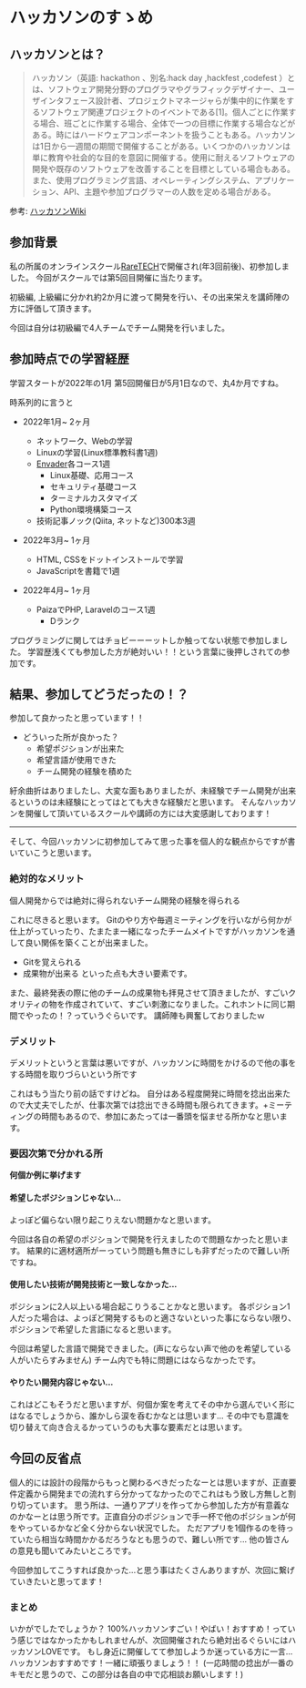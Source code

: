 # ハッカソンのすゝめ
## ハッカソンとは？
> ハッカソン（英語: hackathon 、別名:hack day ,hackfest ,codefest ）とは、ソフトウェア開発分野のプログラマやグラフィックデザイナー、ユーザインタフェース設計者、プロジェクトマネージャらが集中的に作業をするソフトウェア関連プロジェクトのイベントである[1]。個人ごとに作業する場合、班ごとに作業する場合、全体で一つの目標に作業する場合などがある。時にはハードウェアコンポーネントを扱うこともある。ハッカソンは1日から一週間の期間で開催することがある。いくつかのハッカソンは単に教育や社会的な目的を意図に開催する。使用に耐えるソフトウェアの開発や既存のソフトウェアを改善することを目標としている場合もある。また、使用プログラミング言語、オペレーティングシステム、アプリケーション、API、主題や参加プログラマーの人数を定める場合がある。

参考: [ハッカソンWiki](https://ja.wikipedia.org/wiki/%E3%83%8F%E3%83%83%E3%82%AB%E3%82%BD%E3%83%B3)

## 参加背景
私の所属のオンラインスクール[RareTECH](https://raretech.site/)で開催され(年3回前後)、初参加しました。
今回がスクールでは第5回目開催に当たります。

初級編, 上級編に分かれ約2か月に渡って開発を行い、その出来栄えを講師陣の方に評価して頂きます。

今回は自分は初級編で4人チームでチーム開発を行いました。

## 参加時点での学習経歴
学習スタートが2022年の1月
第5回開催日が5月1日なので、丸4か月ですね。

時系列的に言うと
- 2022年1月~ 2ヶ月
  - ネットワーク、Webの学習
  - Linuxの学習(Linux標準教科書1週)
  - [Envader](https://envader.plus/)各コース1週
    - Linux基礎、応用コース
    - セキュリティ基礎コース
    - ターミナルカスタマイズ
    - Python環境構築コース
  - 技術記事ノック(Qiita, ネットなど)300本3週

- 2022年3月~ 1ヶ月
  - HTML, CSSをドットインストールで学習
  - JavaScriptを書籍で1週

- 2022年4月~ 1ヶ月
  - PaizaでPHP, Laravelのコース1週
    - Dランク


プログラミングに関してはチョビーーーットしか触ってない状態で参加しました。
学習歴浅くても参加した方が絶対いい！！という言葉に後押しされての参加です。


## 結果、参加してどうだったの！？
参加して良かったと思っています！！

- どういった所が良かった？
  - 希望ポジションが出来た
  - 希望言語が使用できた
  - チーム開発の経験を積めた

紆余曲折はありましたし、大変な面もありましたが、未経験でチーム開発が出来るというのは未経験にとってはとても大きな経験だと思います。
そんなハッカソンを開催して頂いているスクールや講師の方には大変感謝しております！

***

そして、今回ハッカソンに初参加してみて思った事を個人的な観点からですが書いていこうと思います。

### 絶対的なメリット
個人開発からでは絶対に得られないチーム開発の経験を得られる

これに尽きると思います。
Gitのやり方や毎週ミーティングを行いながら何かが仕上がっていったり、たまたま一緒になったチームメイトですがハッカソンを通して良い関係を築くことが出来ました。

- Gitを覚えられる
- 成果物が出来る
といった点も大きい要素です。

また、最終発表の際に他のチームの成果物も拝見させて頂きましたが、すごいクオリティの物を作成されていて、すごい刺激になりました。これホントに同じ期間でやったの！？っていうぐらいです。
講師陣も興奮しておりましたｗ

### デメリット
デメリットというと言葉は悪いですが、ハッカソンに時間をかけるので他の事をする時間を取りづらいという所です

これはもう当たり前の話ですけどね。
自分はある程度開発に時間を捻出出来たので大丈夫でしたが、仕事次第では捻出できる時間も限られてきます。+ミーティングの時間もあるので、参加にあたっては一番頭を悩ませる所かなと思います。

### 要因次第で分かれる所
**何個か例に挙げます**
#### 希望したポジションじゃない...
よっぽど偏らない限り起こりえない問題かなと思います。

今回は各自の希望のポジションで開発を行えましたので問題なかったと思います。
結果的に適材適所がーっていう問題も無きにしも非ずだったので難しい所ですね。

#### 使用したい技術が開発技術と一致しなかった...
ポジションに2人以上いる場合起こりうることかなと思います。
各ポジション1人だった場合は、よっぽど開発するものと適さないといった事にならない限り、ポジションで希望した言語になると思います。

今回は希望した言語で開発できました。(声にならない声で他のを希望している人がいたらすみません)
チーム内でも特に問題にはならなかったです。

#### やりたい開発内容じゃない...
これはどこもそうだと思いますが、何個か案を考えてその中から選んでいく形にはなるでしょうから、誰かしら涙を呑むかなとは思います...
その中でも意識を切り替えて向き合えるかっていうのも大事な要素だとは思います。


## 今回の反省点
個人的には設計の段階からもっと関わるべきだったなーとは思いますが、正直要件定義から開発までの流れすら分かってなかったのでこれはもう致し方無しと割り切っています。
思う所は、一通りアプリを作ってから参加した方が有意義なのかなーとは思う所です。正直自分のポジションで手一杯で他のポジションが何をやっているかなど全く分からない状況でした。
ただアプリを1個作るのを待っていたら相当な時間かかるだろうなとも思うので、難しい所です...
他の皆さんの意見も聞いてみたいところです。

今回参加してこうすれば良かった...と思う事はたくさんありますが、次回に繋げていきたいと思ってます！

### まとめ
いかがでしたでしょうか？
100%ハッカソンすごい！やばい！おすすめ！っていう感じではなかったかもしれませんが、次回開催されたら絶対出るぐらいにはハッカソンLOVEです。
もし身近に開催してて参加しようか迷っている方に一言...
ハッカソンおすすめです！一緒に頑張りましょう！！
(一応時間の捻出が一番のキモだと思うので、この部分は各自の中で応相談お願いします！)
